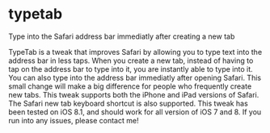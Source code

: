 # typetab
Type into the Safari address bar immediatly after creating a new tab

TypeTab is a tweak that improves Safari by allowing you to type text into the address bar in less taps. When you create a new tab, instead of having to tap on the address bar to type into it, you are instantly able to type into it. You can also type into the address bar immediatly after opening Safari. This small change will make a big difference for people who frequently create new tabs. This tweak supports both the iPhone and iPad versions of Safari. The Safari new tab keyboard shortcut is also supported. This tweak has been tested on iOS 8.1, and should work for all version of iOS 7 and 8. If you run into any issues, please contact me! 
